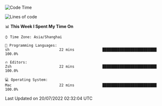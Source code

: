 <!--START_SECTION:waka-->
![Code Time](http://img.shields.io/badge/Code%20Time-744%20hrs%2014%20mins-blue)

![Lines of code](https://img.shields.io/badge/From%20Hello%20World%20I%27ve%20Written-22%20Thousand%20lines%20of%20code-blue)

📊 **This Week I Spent My Time On** 

```text
⌚︎ Time Zone: Asia/Shanghai

💬 Programming Languages: 
sh                       22 mins             █████████████████████████   100.0%

🔥 Editors: 
Zsh                      22 mins             █████████████████████████   100.0%

💻 Operating System: 
Mac                      22 mins             █████████████████████████   100.0%

```


 Last Updated on 20/07/2022 02:32:04 UTC
<!--END_SECTION:waka-->
